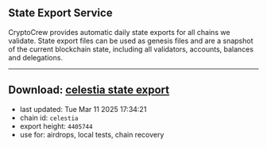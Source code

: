 ## State Export Service
CryptoCrew provides automatic daily state exports for all chains we validate. State export files can be used as genesis files and are a snapshot of the current blockchain state, including all validators, accounts, balances and delegations.

---
**Download: [celestia state export](https://dl-eu2.ccvalidators.com/SERVICE/celestia/celestia_export_4405744.json)**
---

- last updated: Tue Mar 11 2025 17:34:21
- chain id: `celestia`
- export height: `4405744`
- use for: airdrops, local tests, chain recovery
